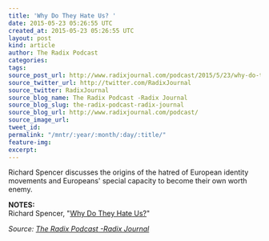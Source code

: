 ```yaml
---
title: 'Why Do They Hate Us? '
date: 2015-05-23 05:26:55 UTC
created_at: 2015-05-23 05:26:55 UTC
layout: post
kind: article
author: The Radix Podcast
categories: 
tags: 
source_post_url: http://www.radixjournal.com/podcast/2015/5/23/why-do-they-hate-us
source_twitter_url: http://twitter.com/RadixJournal
source_twitter: RadixJournal
source_blog_name: The Radix Podcast -Radix Journal
source_blog_slug: the-radix-podcast-radix-journal
source_blog_url: http://www.radixjournal.com/podcast/
source_image_url: 
tweet_id: 
permalink: "/mntr/:year/:month/:day/:title/"
feature-img: 
excerpt: 
---
```

<p>Richard Spencer discusses the origins of the hatred of European identity movements and Europeans' special capacity to become their own worth enemy.</p><p><strong>NOTES:</strong> <br>
Richard Spencer, "<a href="http://www.radixjournal.com/journal/2015/4/23/why-do-they-hate-us?rq=Why%20do%20they%20hate%20us%3F">Why Do They Hate Us?</a>"  </p><div class="">
    <i>Source: <a href="http://www.radixjournal.com/podcast/">The Radix Podcast -Radix Journal</a></i>
</div>

